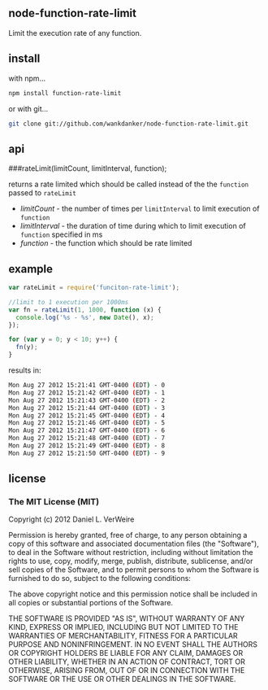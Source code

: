 node-function-rate-limit
--------------

Limit the execution rate of any function. 

install
---------

with npm...

```bash
npm install function-rate-limit
```

or with git...

```bash
git clone git://github.com/wankdanker/node-function-rate-limit.git
```

api
----

###rateLimit(limitCount, limitInterval, function);

returns a rate limited which should be called instead of the the `function` passed to `rateLimit`

* _limitCount_ - the number of times per `limitInterval` to limit execution of `function`
* _limitInterval_ - the duration of time during which to limit execution of `function` specified in ms
* _function_ - the function which should be rate limited

example
-------

```javascript
var rateLimit = require('funciton-rate-limit');

//limit to 1 execution per 1000ms
var fn = rateLimit(1, 1000, function (x) {
  console.log('%s - %s', new Date(), x);
});

for (var y = 0; y < 10; y++) {
  fn(y);
}
```

results in:

```bash
Mon Aug 27 2012 15:21:41 GMT-0400 (EDT) - 0
Mon Aug 27 2012 15:21:42 GMT-0400 (EDT) - 1
Mon Aug 27 2012 15:21:43 GMT-0400 (EDT) - 2
Mon Aug 27 2012 15:21:44 GMT-0400 (EDT) - 3
Mon Aug 27 2012 15:21:45 GMT-0400 (EDT) - 4
Mon Aug 27 2012 15:21:46 GMT-0400 (EDT) - 5
Mon Aug 27 2012 15:21:47 GMT-0400 (EDT) - 6
Mon Aug 27 2012 15:21:48 GMT-0400 (EDT) - 7
Mon Aug 27 2012 15:21:49 GMT-0400 (EDT) - 8
Mon Aug 27 2012 15:21:50 GMT-0400 (EDT) - 9
```

license
----------

### The MIT License (MIT)


Copyright (c) 2012 Daniel L. VerWeire

Permission is hereby granted, free of charge, to any person obtaining
a copy of this software and associated documentation files (the
"Software"), to deal in the Software without restriction, including
without limitation the rights to use, copy, modify, merge, publish,
distribute, sublicense, and/or sell copies of the Software, and to
permit persons to whom the Software is furnished to do so, subject to
the following conditions:

The above copyright notice and this permission notice shall be
included in all copies or substantial portions of the Software.

THE SOFTWARE IS PROVIDED "AS IS", WITHOUT WARRANTY OF ANY KIND,
EXPRESS OR IMPLIED, INCLUDING BUT NOT LIMITED TO THE WARRANTIES OF
MERCHANTABILITY, FITNESS FOR A PARTICULAR PURPOSE AND NONINFRINGEMENT.
IN NO EVENT SHALL THE AUTHORS OR COPYRIGHT HOLDERS BE LIABLE FOR ANY
CLAIM, DAMAGES OR OTHER LIABILITY, WHETHER IN AN ACTION OF CONTRACT,
TORT OR OTHERWISE, ARISING FROM, OUT OF OR IN CONNECTION WITH THE
SOFTWARE OR THE USE OR OTHER DEALINGS IN THE SOFTWARE.

